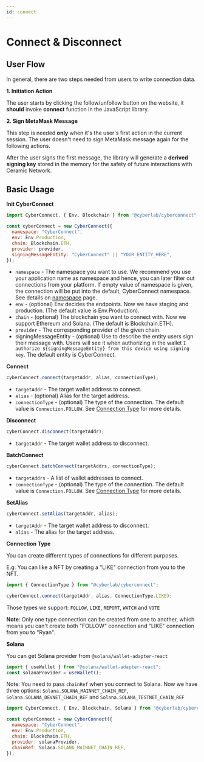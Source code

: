 ```yaml
---
id: connect
---
```


# Connect & Disconnect

## User Flow

In general, there are two steps needed from users to write connection data.

**1. Initiation Action**

The user starts by clicking the follow/unfollow button on the website, it **should** invoke **connect** function in the JavaScript library.

**2. Sign MetaMask Message**

This step is needed **only** when it's the user's first action in the current session. The user doesn't need to sign MetaMask message again for the following actions.

After the user signs the first message, the library will generate a **derived signing key** stored in the memory for the safety of future interactions with Ceramic Network.

## Basic Usage

**Init CyberConnect**

```js
import CyberConnect, { Env, Blockchain } from "@cyberlab/cyberconnect";

const cyberConnect = new CyberConnect({
  namespace: "CyberConnect",
  env: Env.Production,
  chain: Blockchain.ETH,
  provider: provider,
  signingMessageEntity: "CyberConnect" || "YOUR_ENTITY_HERE",
});
```

- `namespace` - The namespace you want to use. We recommend you use your application name as namespace and hence, you can later filter out connections from your platform. If empty value of namespace is given, the connection will be put into the default, CyberConnect namespace. See details on [namespace](./namespace) page.
- `env` - (optional) Env decides the endpoints. Now we have staging and production. (The default value is Env.Production).
- `chain` - (optional) The blockchain you want to connect with. Now we support Ethereum and Solana. (The default is Blockchain.ETH).
- `provider` - The corresponding provider of the given chain.
- signingMessageEntity - (optional) Use to describe the entity users sign their message with. Users will see it when authorizing in the wallet `I authorize ${signingMessageEntity} from this device using signing key`. The default entity is CyberConnect.

**Connect**

```ts
cyberConnect.connect(targetAddr, alias, connectionType);
```

- `targetAddr` - The target wallet address to connect.
- `alias` - (optional) Alias for the target address.
- `connectionType` - (optional) The type of the connection. The default value is `Connection.FOLLOW`. See [Connection Type](#ConnectionType) for more details.

**Disconnect**

```ts
cyberConnect.disconnect(targetAddr);
```

- `targetAddr` - The target wallet address to disconnect.

**BatchConnect**

```ts
cyberConnect.batchConnect(targetAddrs, connectionType);
```

- `targetAddrs` - A list of wallet addresses to connect.
- `connectionType` - (optional) The type of the connection. The default value is `Connection.FOLLOW`. See [Connection Type](#ConnectionType) for more details.

**SetAlias**

```ts
cyberConnect.setAlias(targetAddr, alias);
```

- `targetAddr` - The target wallet address to disconnect.
- `alias` - The alias for the target address.

**Connection Type**

You can create different types of connections for different purposes.

E.g: You can like a NFT by creating a "LIKE" connection from you to the NFT.

```ts
import { ConnectionType } from "@cyberlab/cyberconnect";

cyberConnect.connect(targetAddr, alias, ConnectionType.LIKE);
```

Those types we support: `FOLLOW`, `LIKE`, `REPORT`, `WATCH` and `VOTE`

<b>Note</b>: Only one type connection can be created from one to another, which means you can't create both "FOLLOW" connection and "LIKE" connection from you to "Ryan".

**Solana**

You can get Solana provider from `@solana/wallet-adapter-react`

```js
import { useWallet } from "@solana/wallet-adapter-react";
const solanaProvider = useWallet();
```

Note: You need to pass `chainRef` when you connect to Solana. Now we have three options: `Solana.SOLANA_MAINNET_CHAIN_REF`, `Solana.SOLANA_DEVNET_CHAIN_REF` and `Solana.SOLANA_TESTNET_CHAIN_REF`

```js
import CyberConnect, { Env, Blockchain, Solana } from "@cyberlab/cyberconnect";

const cyberConnect = new CyberConnect({
  namespace: "CyberConnect",
  env: Env.Production,
  chain: Blockchain.ETH,
  provider: solanaProvider,
  chainRef: Solana.SOLANA_MAINNET_CHAIN_REF,
});
```
